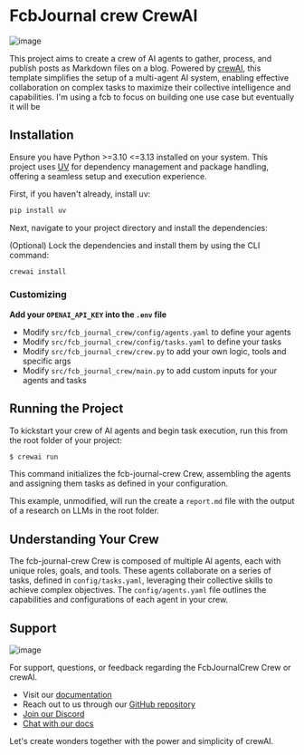 # FcbJournal crew CrewAI

![image](https://github.com/user-attachments/assets/2af0cc39-348a-4c45-b70d-4a792cc5bd7b)

This project aims to create a crew of AI agents to gather, process, and publish posts as Markdown files on a blog. Powered by [crewAI](https://crewai.com), this template simplifies the setup of a multi-agent AI system, enabling effective collaboration on complex tasks to maximize their collective intelligence and capabilities. I'm using a fcb to focus on building one use case but eventually it will be 

## Installation

Ensure you have Python >=3.10 <=3.13 installed on your system. This project uses [UV](https://docs.astral.sh/uv/) for dependency management and package handling, offering a seamless setup and execution experience.

First, if you haven't already, install uv:

```bash
pip install uv
```

Next, navigate to your project directory and install the dependencies:

(Optional) Lock the dependencies and install them by using the CLI command:
```bash
crewai install
```
### Customizing

**Add your `OPENAI_API_KEY` into the `.env` file**

- Modify `src/fcb_journal_crew/config/agents.yaml` to define your agents
- Modify `src/fcb_journal_crew/config/tasks.yaml` to define your tasks
- Modify `src/fcb_journal_crew/crew.py` to add your own logic, tools and specific args
- Modify `src/fcb_journal_crew/main.py` to add custom inputs for your agents and tasks

## Running the Project

To kickstart your crew of AI agents and begin task execution, run this from the root folder of your project:

```bash
$ crewai run
```

This command initializes the fcb-journal-crew Crew, assembling the agents and assigning them tasks as defined in your configuration.

This example, unmodified, will run the create a `report.md` file with the output of a research on LLMs in the root folder.

## Understanding Your Crew

The fcb-journal-crew Crew is composed of multiple AI agents, each with unique roles, goals, and tools. These agents collaborate on a series of tasks, defined in `config/tasks.yaml`, leveraging their collective skills to achieve complex objectives. The `config/agents.yaml` file outlines the capabilities and configurations of each agent in your crew.

## Support

![image](https://github.com/user-attachments/assets/a391ba71-1994-4d61-b29d-e81243734779)


For support, questions, or feedback regarding the FcbJournalCrew Crew or crewAI.
- Visit our [documentation](https://docs.crewai.com)
- Reach out to us through our [GitHub repository](https://github.com/joaomdmoura/crewai)
- [Join our Discord](https://discord.com/invite/X4JWnZnxPb)
- [Chat with our docs](https://chatg.pt/DWjSBZn)

Let's create wonders together with the power and simplicity of crewAI.
